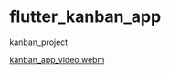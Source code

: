 # flutter_kanban_app

kanban_project


[kanban_app_video.webm](https://github.com/Abeli1995/flutter_kanban_app/assets/67687533/93c5149a-4667-40f6-a396-cfc244fb89d4)
